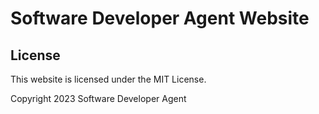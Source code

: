 Software Developer Agent Website
================================



License
-------

This website is licensed under the MIT License.

Copyright 2023 Software Developer Agent